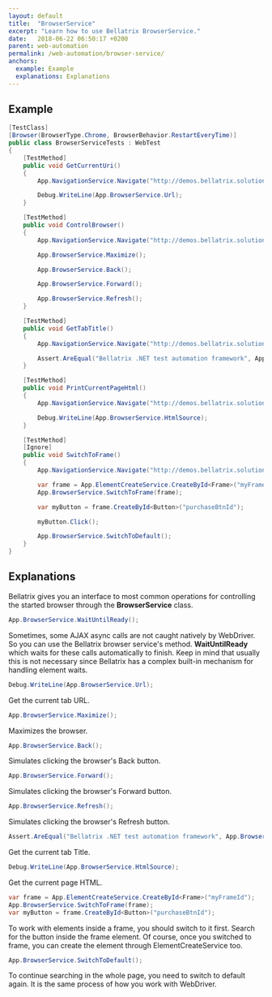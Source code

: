 ```yaml
---
layout: default
title:  "BrowserService"
excerpt: "Learn how to use Bellatrix BrowserService."
date:   2018-06-22 06:50:17 +0200
parent: web-automation
permalink: /web-automation/browser-service/
anchors:
  example: Example
  explanations: Explanations
---
```

Example
-------
```csharp
[TestClass]
[Browser(BrowserType.Chrome, BrowserBehavior.RestartEveryTime)]
public class BrowserServiceTests : WebTest
{
    [TestMethod]
    public void GetCurrentUri()
    {
        App.NavigationService.Navigate("http://demos.bellatrix.solutions/");

        Debug.WriteLine(App.BrowserService.Url);
    }

    [TestMethod]
    public void ControlBrowser()
    {
        App.NavigationService.Navigate("http://demos.bellatrix.solutions/");

        App.BrowserService.Maximize();

        App.BrowserService.Back();

        App.BrowserService.Forward();

        App.BrowserService.Refresh();
    }

    [TestMethod]
    public void GetTabTitle()
    {
        App.NavigationService.Navigate("http://demos.bellatrix.solutions/");

        Assert.AreEqual("Bellatrix .NET test automation framework", App.BrowserService.Title);
    }

    [TestMethod]
    public void PrintCurrentPageHtml()
    {
        App.NavigationService.Navigate("http://demos.bellatrix.solutions/");

        Debug.WriteLine(App.BrowserService.HtmlSource);
    }

    [TestMethod]
    [Ignore]
    public void SwitchToFrame()
    {
        App.NavigationService.Navigate("http://demos.bellatrix.solutions/");

        var frame = App.ElementCreateService.CreateById<Frame>("myFrameId");
        App.BrowserService.SwitchToFrame(frame);

        var myButton = frame.CreateById<Button>("purchaseBtnId");

        myButton.Click();

        App.BrowserService.SwitchToDefault();
    }
}
```

Explanations
------------
Bellatrix gives you an interface to most common operations for controlling the started browser through the **BrowserService** class.
```csharp
App.BrowserService.WaitUntilReady();
```
Sometimes, some AJAX async calls are not caught natively by WebDriver. So you can use the Bellatrix browser service's method. **WaitUntilReady** which waits for these calls automatically to finish. Keep in mind that usually this is not necessary since Bellatrix has a complex built-in mechanism for handling element waits.
```csharp
Debug.WriteLine(App.BrowserService.Url);
```
Get the current tab URL.
```csharp
App.BrowserService.Maximize();
```
Maximizes the browser.
```csharp
App.BrowserService.Back();
```
Simulates clicking the browser's Back button.
```csharp
App.BrowserService.Forward();
```
Simulates clicking the browser's Forward button.
```csharp
App.BrowserService.Refresh();
```
Simulates clicking the browser's Refresh button.
```csharp
Assert.AreEqual("Bellatrix .NET test automation framework", App.BrowserService.Title);
```
Get the current tab Title.
```csharp
Debug.WriteLine(App.BrowserService.HtmlSource);
```
Get the current page HTML.
```csharp
var frame = App.ElementCreateService.CreateById<Frame>("myFrameId");
App.BrowserService.SwitchToFrame(frame);
var myButton = frame.CreateById<Button>("purchaseBtnId");
```
To work with elements inside a frame, you should switch to it first. Search for the button inside the frame element. Of course, once you switched to frame, you can create the element through ElementCreateService too.
```csharp
App.BrowserService.SwitchToDefault();
```
To continue searching in the whole page, you need to switch to default again. It is the same process of how you work with WebDriver.